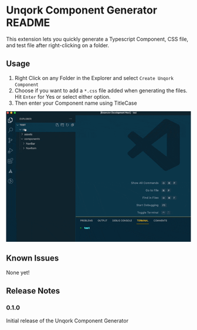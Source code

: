 # Unqork Component Generator README

This extension lets you quickly generate a Typescript Component, CSS file, and test file after right-clicking on a folder.

## Usage

1. Right Click on any Folder in the Explorer and select `Create Unqork Component`
2. Choose if you want to add a `*.css` file added when generating the files. Hit `Enter` for Yes or select either option.
3. Then enter your Component name using TitleCase

![right-click-menu](images/UnqorkComponentGenerator.gif)

## Known Issues

None yet!

## Release Notes

### 0.1.0

Initial release of the Unqork Component Generator

